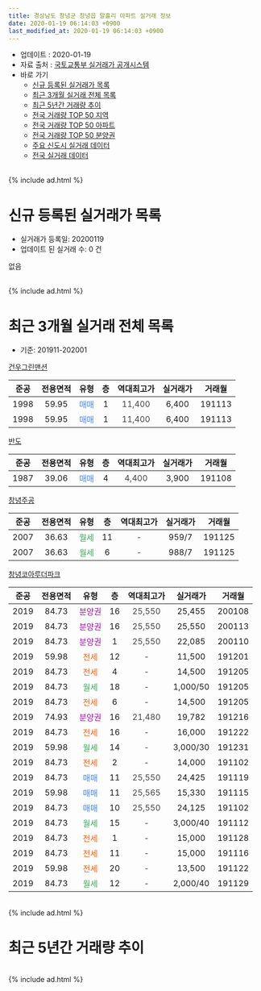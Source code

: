 ```yaml
---
title: 경상남도 창녕군 창녕읍 말흘리 아파트 실거래 정보
date: 2020-01-19 06:14:03 +0900
last_modified_at: 2020-01-19 06:14:03 +0900
---
```


* 업데이트 : 2020-01-19
* 자료 출처 : [국토교통부 실거래가 공개시스템](http://rt.molit.go.kr)
* 바로 가기
    * [신규 등록된 실거래가 목록](#신규-등록된-실거래가-목록)
    * [최근 3개월 실거래 전체 목록](#최근-3개월-실거래-전체-목록)
    * [최근 5년간 거래량 추이](#최근-5년간-거래량-추이)
    * [전국 거래량 TOP 50 지역](https://apt-info.github.io/apt-trade-info/최근-3개월-전국에서-가장-거래가-많이-발생한-지역)
    * [전국 거래량 TOP 50 아파트](https://apt-info.github.io/apt-trade-info/최근-3개월-전국에서-가장-거래가-많이-발생한-아파트)
    * [전국 거래량 TOP 50 분양권](https://apt-info.github.io/apt-trade-info/최근-3개월-전국에서-가장-거래가-많이-발생한-분양권)
    * [주요 신도시 실거래 데이터](https://apt-info.github.io/apt-trade-info/주요-신도시)
    * [전국 실거래 데이터](https://apt-info.github.io/apt-trade-info/전국)
<br>
{% include ad.html %}
<br>

# 신규 등록된 실거래가 목록
* 실거래가 등록일: 20200119
* 업데이트 된 실거래 수: 0 건

없음

<br>
{% include ad.html %}
<br>

# 최근 3개월 실거래 전체 목록
* 기준: 201911-202001


[건우그린맨션](https://search.naver.com/search.naver?query=%EA%B2%BD%EC%83%81%EB%82%A8%EB%8F%84+%EC%B0%BD%EB%85%95%EA%B5%B0+%EC%B0%BD%EB%85%95%EC%9D%8D+%EB%A7%90%ED%9D%98%EB%A6%AC+%EA%B1%B4%EC%9A%B0%EA%B7%B8%EB%A6%B0%EB%A7%A8%EC%85%98)

|준공|전용면적|유형|층|역대최고가|실거래가|거래월|
|:---:|:---:|:---:|:---:|:---:|:---:|:---:|
|1998|59.95|<span style="color:#4285f3">매매</span>|1|<span style="color:#444444">11,400</span>|6,400|191113|
|1998|59.95|<span style="color:#4285f3">매매</span>|1|<span style="color:#444444">11,400</span>|6,400|191113|

[반도](https://search.naver.com/search.naver?query=%EA%B2%BD%EC%83%81%EB%82%A8%EB%8F%84+%EC%B0%BD%EB%85%95%EA%B5%B0+%EC%B0%BD%EB%85%95%EC%9D%8D+%EB%A7%90%ED%9D%98%EB%A6%AC+%EB%B0%98%EB%8F%84)

|준공|전용면적|유형|층|역대최고가|실거래가|거래월|
|:---:|:---:|:---:|:---:|:---:|:---:|:---:|
|1987|39.06|<span style="color:#4285f3">매매</span>|4|<span style="color:#444444">4,400</span>|3,900|191108|

[창녕주공](https://search.naver.com/search.naver?query=%EA%B2%BD%EC%83%81%EB%82%A8%EB%8F%84+%EC%B0%BD%EB%85%95%EA%B5%B0+%EC%B0%BD%EB%85%95%EC%9D%8D+%EB%A7%90%ED%9D%98%EB%A6%AC+%EC%B0%BD%EB%85%95%EC%A3%BC%EA%B3%B5)

|준공|전용면적|유형|층|역대최고가|실거래가|거래월|
|:---:|:---:|:---:|:---:|:---:|:---:|:---:|
|2007|36.63|<span style="color:#34a853">월세</span>|11|<span style="color:#444444">-</span>|959/7|191125|
|2007|36.63|<span style="color:#34a853">월세</span>|6|<span style="color:#444444">-</span>|988/7|191125|

[창녕코아루더파크](https://search.naver.com/search.naver?query=%EA%B2%BD%EC%83%81%EB%82%A8%EB%8F%84+%EC%B0%BD%EB%85%95%EA%B5%B0+%EC%B0%BD%EB%85%95%EC%9D%8D+%EB%A7%90%ED%9D%98%EB%A6%AC+%EC%B0%BD%EB%85%95%EC%BD%94%EC%95%84%EB%A3%A8%EB%8D%94%ED%8C%8C%ED%81%AC)

|준공|전용면적|유형|층|역대최고가|실거래가|거래월|
|:---:|:---:|:---:|:---:|:---:|:---:|:---:|
|2019|84.73|<span style="color:#9C11A5">분양권</span>|16|<span style="color:#444444">25,550</span>|25,455|200108|
|2019|84.73|<span style="color:#9C11A5">분양권</span>|16|<span style="color:#444444">25,550</span>|25,550|200113|
|2019|84.73|<span style="color:#9C11A5">분양권</span>|1|<span style="color:#444444">25,550</span>|22,085|200110|
|2019|59.98|<span style="color:#ff5a00">전세</span>|12|<span style="color:#444444">-</span>|11,500|191201|
|2019|84.73|<span style="color:#ff5a00">전세</span>|4|<span style="color:#444444">-</span>|14,500|191205|
|2019|84.73|<span style="color:#34a853">월세</span>|18|<span style="color:#444444">-</span>|1,000/50|191205|
|2019|84.73|<span style="color:#ff5a00">전세</span>|6|<span style="color:#444444">-</span>|14,500|191205|
|2019|74.93|<span style="color:#9C11A5">분양권</span>|16|<span style="color:#444444">21,480</span>|19,782|191216|
|2019|84.73|<span style="color:#ff5a00">전세</span>|16|<span style="color:#444444">-</span>|16,000|191222|
|2019|59.98|<span style="color:#34a853">월세</span>|14|<span style="color:#444444">-</span>|3,000/30|191231|
|2019|84.73|<span style="color:#ff5a00">전세</span>|2|<span style="color:#444444">-</span>|14,000|191102|
|2019|84.73|<span style="color:#4285f3">매매</span>|11|<span style="color:#444444">25,550</span>|24,425|191119|
|2019|59.98|<span style="color:#4285f3">매매</span>|11|<span style="color:#444444">25,565</span>|15,330|191115|
|2019|84.73|<span style="color:#4285f3">매매</span>|10|<span style="color:#444444">25,550</span>|24,125|191102|
|2019|84.73|<span style="color:#34a853">월세</span>|15|<span style="color:#444444">-</span>|3,000/40|191112|
|2019|84.73|<span style="color:#ff5a00">전세</span>|1|<span style="color:#444444">-</span>|15,000|191128|
|2019|84.73|<span style="color:#ff5a00">전세</span>|11|<span style="color:#444444">-</span>|15,000|191116|
|2019|59.98|<span style="color:#ff5a00">전세</span>|20|<span style="color:#444444">-</span>|13,500|191122|
|2019|84.73|<span style="color:#34a853">월세</span>|12|<span style="color:#444444">-</span>|2,000/40|191129|


<br>
{% include ad.html %}
<br>

# 최근 5년간 거래량 추이


<div style="width:100%;">
    <canvas id="deal_progress" height="200"></canvas>
</div>

<script>
new Chart(document.getElementById("deal_progress"), {
    type: 'line',
    data: {
        labels: ['201501','201502','201503','201504','201505','201506','201507','201508','201509','201510','201511','201512','201601','201602','201603','201604','201605','201606','201607','201608','201609','201610','201611','201612','201701','201702','201703','201704','201705','201706','201707','201708','201709','201710','201711','201712','201801','201802','201803','201804','201805','201806','201807','201808','201809','201810','201811','201812','201901','201902','201903','201904','201905','201906','201907','201908','201909','201910','201911','201912','202001'],
        datasets: [{
            label: '매매',
            pointRadius: 1,
            data: [0, 2, 0, 2, 0, 1, 3, 0, 0, 0, 1, 0, 1, 1, 3, 1, 2, 1, 1, 1, 1, 3, 5, 11, 3, 8, 8, 7, 4, 6, 1, 8, 3, 1, 1, 0, 4, 3, 3, 3, 3, 2, 1, 4, 3, 1, 5, 4, 3, 5, 5, 4, 12, 18, 17, 9, 5, 1, 6, 1, 3],
            borderColor: "rgba(255, 201, 14, 1)",
            backgroundColor: "rgba(255, 201, 14, 0.5)",
            fill: false,
            lineTension: 0
        },{
            label: '전월세',
            pointRadius: 1,
            data: [1, 0, 0, 1, 0, 0, 1, 0, 0, 0, 1, 1, 0, 0, 0, 0, 0, 2, 1, 0, 1, 0, 0, 1, 0, 0, 0, 0, 2, 1, 1, 1, 1, 0, 4, 0, 1, 0, 0, 1, 0, 0, 0, 2, 0, 0, 1, 0, 1, 0, 0, 2, 4, 10, 13, 10, 10, 12, 8, 6, 0],
            borderColor: "rgba(0, 141, 185, 1)",
            backgroundColor: "rgba(0, 141, 185, 0.5)",
            fill: false,
            lineTension: 0
        }
        ]
    },
    options: {
        responsive: true,
        title: {
            display: false
        },
        tooltips: {
            mode: 'index',
            intersect: false
        },
        hover: {
            mode: 'nearest',
            intersect: true
        },
        scales: {
            xAxes: [{
                display: true,
                scaleLabel: {
                    display: true,
                    labelString: '년/월'
                }
            }],
            yAxes: [{
                display: true,
                ticks: {
                    suggestedMin: 0,
                },
                scaleLabel: {
                    display: true,
                    labelString: '실거래 수'
                }
            }]
        }
    }
});

</script>


<br>
{% include ad.html %}
<br>

